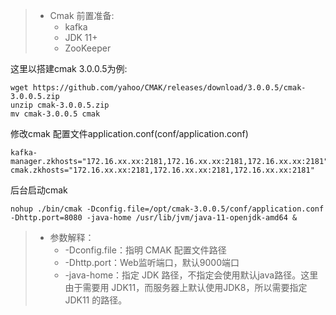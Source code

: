 >* Cmak 前置准备:
>    * kafka
>    * JDK 11+
>    * ZooKeeper

这里以搭建cmak 3.0.0.5为例:
```shell scrpit
wget https://github.com/yahoo/CMAK/releases/download/3.0.0.5/cmak-3.0.0.5.zip
unzip cmak-3.0.0.5.zip
mv cmak-3.0.0.5 cmak
```

修改cmak 配置文件application.conf(conf/application.conf)
```shell script
kafka-manager.zkhosts="172.16.xx.xx:2181,172.16.xx.xx:2181,172.16.xx.xx:2181"
cmak.zkhosts="172.16.xx.xx:2181,172.16.xx.xx:2181,172.16.xx.xx:2181"
```

后台启动cmak
```shell script
nohup ./bin/cmak -Dconfig.file=/opt/cmak-3.0.0.5/conf/application.conf -Dhttp.port=8080 -java-home /usr/lib/jvm/java-11-openjdk-amd64 &
```
>* 参数解释：
>    * -Dconfig.file：指明 CMAK 配置文件路径
>    * -Dhttp.port：Web监听端口，默认9000端口
>    * -java-home：指定 JDK 路径，不指定会使用默认java路径。这里由于需要用 JDK11，而服务器上默认使用JDK8，所以需要指定 JDK11 的路径。